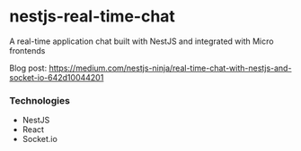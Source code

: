 # nestjs-real-time-chat

A real-time application chat built with NestJS and integrated with Micro frontends

Blog post: https://medium.com/nestjs-ninja/real-time-chat-with-nestjs-and-socket-io-642d10044201

### Technologies
- NestJS
- React
- Socket.io
